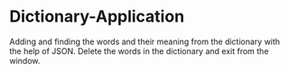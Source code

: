# Dictionary-Application
 Adding and finding the words and their meaning from the dictionary with the help of JSON. Delete the words in the dictionary and exit from the window.
